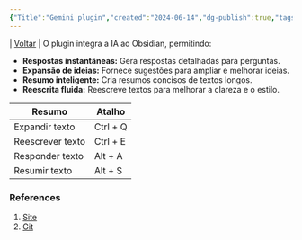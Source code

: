 ```yaml
---
{"Title":"Gemini plugin","created":"2024-06-14","dg-publish":true,"tags":["pessoal/estudos","pessoal/web"],"permalink":"/1-minha-vida/gemini-plugin/","dgPassFrontmatter":true}
---
```


| [Voltar](index) |
O plugin integra a IA ao Obsidian, permitindo:
* **Respostas instantâneas:** Gera respostas detalhadas para perguntas.
* **Expansão de ideias:** Fornece sugestões para ampliar e melhorar ideias.
* **Resumo inteligente:** Cria resumos concisos de textos longos.
* **Reescrita fluida:** Reescreve textos para melhorar a clareza e o estilo.

| Resumo           | Atalho   |
| ---------------- | -------- |
| Expandir texto   | Ctrl + Q |
| Reescrever texto | Ctrl + E |
| Responder texto  | Alt + A  |
| Resumir texto    | Alt + S  |
### References
1. [Site](https://www.rafaelalvesitm.com/curr%C3%ADculo)
2. [Git](https://github.com/rafaelalvesitm/obsidian-with-gemini)


